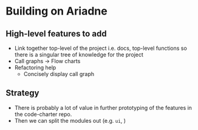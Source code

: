 # Building on Ariadne

## High-level features to add

- Link together top-level of the project i.e. docs, top-level functions so there is a singular tree of knowledge for the project
- Call graphs -> Flow charts
- Refactoring help
  - Concisely display call graph

## Strategy

- There is probably a lot of value in further prototyping of the features in the code-charter repo.
- Then we can split the modules out (e.g. `ui`, )